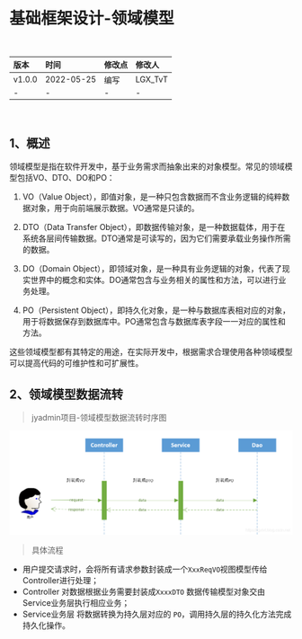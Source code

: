 # 基础框架设计-领域模型

<br/>

| 版本   | 时间       | 修改点 | 修改人  |
| :----- | :--------- | :----- | :------ |
| v1.0.0 | 2022-05-25 | 编写   | LGX_TvT |
| -      | -          | -      | -       |

<br/>

## 1、概述



领域模型是指在软件开发中，基于业务需求而抽象出来的对象模型。常见的领域模型包括VO、DTO、DO和PO：

1. VO（Value Object），即值对象，是一种只包含数据而不含业务逻辑的纯粹数据对象，用于向前端展示数据。VO通常是只读的。

2. DTO（Data Transfer Object），即数据传输对象，是一种数据载体，用于在系统各层间传输数据。DTO通常是可读写的，因为它们需要承载业务操作所需的数据。

3. DO（Domain Object），即领域对象，是一种具有业务逻辑的对象，代表了现实世界中的概念和实体。DO通常包含与业务相关的属性和方法，可以进行业务处理。

4. PO（Persistent Object），即持久化对象，是一种与数据库表相对应的对象，用于将数据保存到数据库中。PO通常包含与数据库表字段一一对应的属性和方法。

这些领域模型都有其特定的用途，在实际开发中，根据需求合理使用各种领域模型可以提高代码的可维护性和可扩展性。



## 2、领域模型数据流转

> jyadmin项目-领域模型数据流转时序图





![img](%E5%9F%BA%E7%A1%80%E6%A1%86%E6%9E%B6%E8%AE%BE%E8%AE%A1-%E9%A2%86%E5%9F%9F%E6%A8%A1%E5%9E%8B.assets/watermark,type_ZmFuZ3poZW5naGVpdGk,shadow_10,text_aHR0cHM6Ly9sZ3h0dnQuYmxvZy5jc2RuLm5ldA==,size_16,color_FFFFFF,t_70-168596421132910.png)



> 具体流程



- 用户提交请求时，会将所有请求参数封装成一个`XxxReqVO`视图模型传给Controller进行处理；
- Controller 对数据根据业务需要封装成`XxxxDTO` 数据传输模型对象交由Service业务层执行相应业务；
- Service业务层 将数据转换为持久层对应的 `PO`，调用持久层的持久化方法完成持久化操作。

